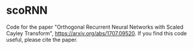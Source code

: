 # scoRNN

Code for the paper "Orthogonal Recurrent Neural Networks with Scaled Cayley Transform", https://arxiv.org/abs/1707.09520. If you find this code useful, please cite the paper.

